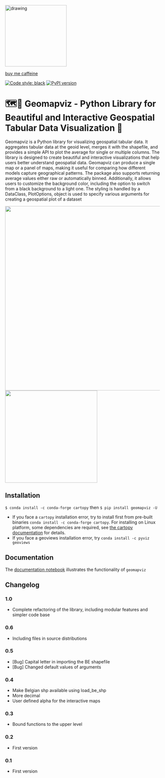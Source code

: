 <img src="pics/logo.png" alt="drawing" width="200"/>

[buy me caffeine](https://ko-fi.com/V7V72SOHX)

[![Code style: black](https://img.shields.io/badge/code%20style-black-000000.svg)](https://github.com/psf/black)
[![PyPI version](https://img.shields.io/pypi/v/geomapviz?style=flat)](https://pypi.org/project/geomapviz/)

# 🗺️🐍 Geomapviz - Python Library for Beautiful and Interactive Geospatial Tabular Data Visualization 🚀

Geomapviz is a Python library for visualizing geospatial tabular data. It aggregates tabular data at the geoid level, merges it with the shapefile, and provides a simple API to plot the average for single or multiple columns. The library is designed to create beautiful and interactive visualizations that help users better understand geospatial data. Geomapviz can produce a single map or a panel of maps, making it useful for comparing how different models capture geographical patterns. The package also supports returning average values either raw or automatically binned. Additionally, it allows users to customize the background color, including the option to switch from a black background to a light one. The styling is handled by a DataClass, PlotOptions, object is used to specify various arguments for creating a geospatial plot of a dataset



<td align="left"><img src="pics/example_01.png" width="600"/></td>
<td align="left"><img src="pics/example_02.png" width="300"/></td>


## Installation

`$ conda install -c conda-forge cartopy` then
`$ pip install geomapviz -U`

 - If you face a `cartopy` installation error, try to install first from pre-built binaries `conda install -c conda-forge cartopy`. For installing on Linux platform, some dependencies are required, see [the cartopy documentation](https://scitools.org.uk/cartopy/docs/latest/installing.html) for details.
 - If you face a geoviews installation error, try `conda install -c pyviz geoviews`

## Documentation

The [documentation notebook](nb/geomap.ipynb) illustrates the functionality of `geomapviz`
## Changelog

### 1.0

 - Complete refactoring of the library, including modular features and simpler code base

### 0.6

 - Including files in source distributions

### 0.5

 - [Bug] Capital letter in importing the BE shapefile
 - [Bug] Changed default values of arguments

### 0.4

 - Make Belgian shp available using load_be_shp
 - More decimal
 - User defined alpha for the interactive maps

### 0.3

 - Bound functions to the upper level

### 0.2

 - First version

### 0.1

 - First version

